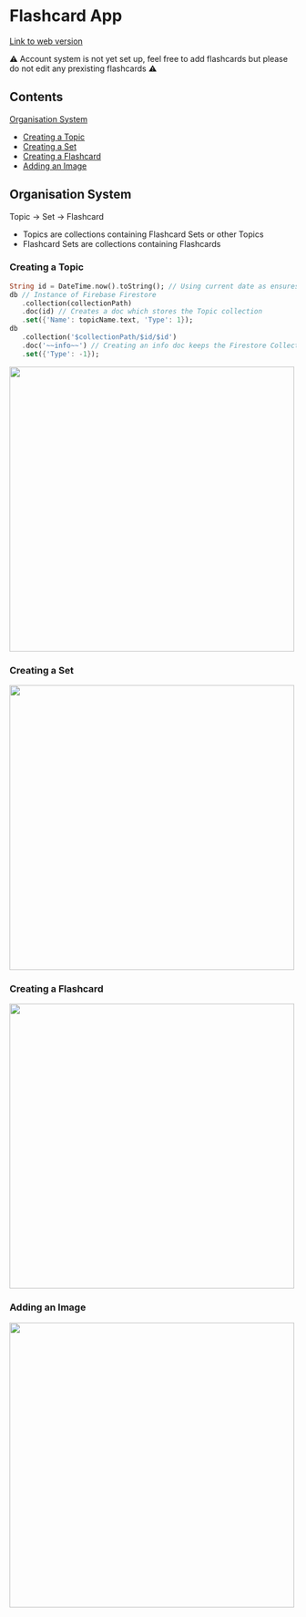 # Flashcard App
[Link to web version](https://flashcard-app-fe54f.web.app)<br/>

⚠️ Account system is not yet set up, feel free to add flashcards but please do not edit any prexisting flashcards ⚠️ <br/>

## Contents
[Organisation System](https://github.com/david-bol12/Flashcard-App/blob/main/README.md#organisation-system)
- [Creating a Topic](https://github.com/david-bol12/Flashcard-App/blob/main/README.md#creating-a-topic)
- [Creating a Set](https://github.com/david-bol12/Flashcard-App/blob/main/README.md#creating-a-set)
- [Creating a Flashcard](https://github.com/david-bol12/Flashcard-App/blob/main/README.md#creating-a-flashcard)
- [Adding an Image](https://github.com/david-bol12/Flashcard-App/blob/main/README.md#adding-an-image)



## Organisation System
Topic -> Set -> Flashcard
- Topics are collections containing Flashcard Sets or other Topics
- Flashcard Sets are collections containing Flashcards

### Creating a Topic
 ```dart
String id = DateTime.now().toString(); // Using current date as ensures unique id
db // Instance of Firebase Firestore
    .collection(collectionPath)
    .doc(id) // Creates a doc which stores the Topic collection
    .set({'Name': topicName.text, 'Type': 1});
db
    .collection('$collectionPath/$id/$id')
    .doc('~~info~~') // Creating an info doc keeps the Firestore Collection open
    .set({'Type': -1});
```
<img height="500" src="https://github.com/user-attachments/assets/5f38acf1-49d8-4441-9ed6-427fc03fed23">

### Creating a Set
<img height="500" src="https://github.com/user-attachments/assets/e863a0ff-24a9-44ec-904b-7cf7fbf15267">

### Creating a Flashcard
<img height="500" src="https://github.com/user-attachments/assets/4553a877-7613-44e7-a03f-e234bc719be7">

### Adding an Image
<img height="500" src="https://github.com/user-attachments/assets/a5d19901-af2e-4be6-9b0b-b9c6c2f58bcb">

